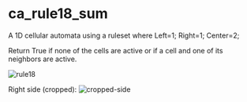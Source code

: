 # ca_rule18_sum
A 1D cellular automata using a ruleset where Left=1; Right=1; Center=2;

Return True if none of the cells are active or if a cell and one of its neighbors are active.

![rule18](https://user-images.githubusercontent.com/25379378/79908302-dac47b00-83cf-11ea-905c-40a28f98750b.png)

Right side (cropped):
![cropped-side](https://user-images.githubusercontent.com/25379378/79915662-3d237880-83dc-11ea-865c-a99b8ab81ec1.png)
